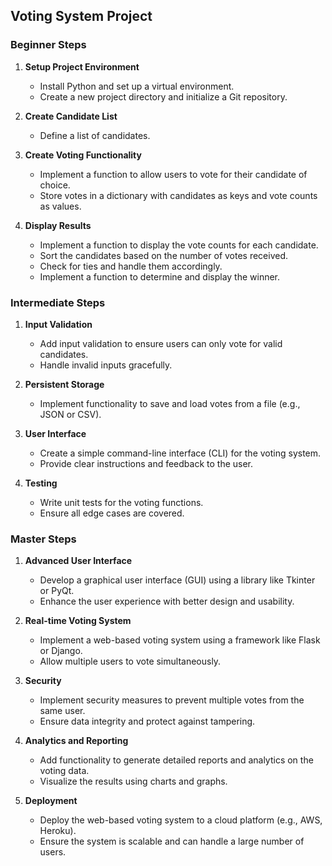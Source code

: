 ## Voting System Project
### Beginner Steps
1. **Setup Project Environment**
   - Install Python and set up a virtual environment.
   - Create a new project directory and initialize a Git repository.

2. **Create Candidate List**
   - Define a list of candidates.

3. **Create Voting Functionality**
   - Implement a function to allow users to vote for their candidate of choice.
   - Store votes in a dictionary with candidates as keys and vote counts as values.

4. **Display Results**
   - Implement a function to display the vote counts for each candidate. 
   - Sort the candidates based on the number of votes received.
   - Check for ties and handle them accordingly.
   - Implement a function to determine and display the winner.

### Intermediate Steps
1. **Input Validation**
   - Add input validation to ensure users can only vote for valid candidates.
   - Handle invalid inputs gracefully.

2. **Persistent Storage**
   - Implement functionality to save and load votes from a file (e.g., JSON or CSV).

3. **User Interface**
   - Create a simple command-line interface (CLI) for the voting system.
   - Provide clear instructions and feedback to the user.

4. **Testing**
   - Write unit tests for the voting functions.
   - Ensure all edge cases are covered.

### Master Steps
1. **Advanced User Interface**
   - Develop a graphical user interface (GUI) using a library like Tkinter or PyQt.
   - Enhance the user experience with better design and usability.

2. **Real-time Voting System**
   - Implement a web-based voting system using a framework like Flask or Django.
   - Allow multiple users to vote simultaneously.

3. **Security**
   - Implement security measures to prevent multiple votes from the same user.
   - Ensure data integrity and protect against tampering.

4. **Analytics and Reporting**
   - Add functionality to generate detailed reports and analytics on the voting data.
   - Visualize the results using charts and graphs.

5. **Deployment**
   - Deploy the web-based voting system to a cloud platform (e.g., AWS, Heroku).
   - Ensure the system is scalable and can handle a large number of users.